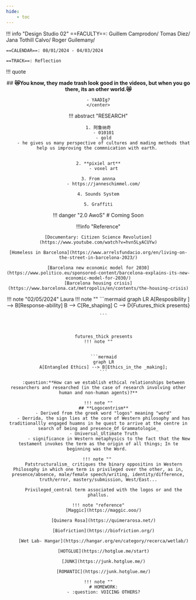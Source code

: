 ```yaml
---
hide:
    - toc
---
```


!!! info "Design Studio 02"
    ==FACULTY==: Guillem Camprodon/ Tomas Diez/ Jana Tothill Calvo/ Roger Guilemany/
    
    ==CALENDAR==: 08/01/2024 - 04/03/2024

    ==TRACK==: Reflection

!!! quote
    <center>
    ## **:crying_cat_face:You know, they made trash look good in the videos, but when you go there, its an other world.:crying_cat_face:**
    
    - YAADIg?
    </center>

!!! abstract "RESEARCH"

    1. 阿鲁纳奇
        - 010101
        - gold
        - he gives us many perspective of cultures and mading methods that help us improving the commnication with earth. 


    2. **pixiel art**
        - voxel art

    3. From annna
        - https://janneschimmel.com/

    4. Sounds System

    5. Graffiti

!!! danger "2.0 AwoS"
    # Coming Soon

!!!info "Reference"

    [Documentary: Citizen Science Revolution](https://www.youtube.com/watch?v=hvn5LyACUYw)

    [Homeless in Barcelona](https://www.arrelsfundacio.org/en/living-on-the-street-in-barcelona-2023/)

    [Barcelona new economic model for 2030](https://www.politico.eu/sponsored-content/barcelona-explains-its-new-economic-model-for-2030/)
    [Barcelona housing crisis](https://www.barcelona.cat/metropolis/en/contents/the-housing-crisis)

!!! note "02/05/2024"
    Laura
    !!! note ""
        ```mermaid
        graph LR
        A[Resposibility ] --> B[Response-ability]
        B --> C[Re_shaping]
        C --> D{Futures_thick presents}
    
        ```
        
        
        
        futures_thick presents
    !!! note ""
   

        ```mermaid
        graph LR
        A[Entangled Ethics] --> B[Ethics_in_the _making];
        ```

        :question:**How can we establish ethical relationships between researchers and researched (in the case of research involving other human and non-human agents)?**

    !!! note ""
        ## **Logocentrism**
        - Derived from the greek word "logos" meaning "word"
        - Derrida, the sign lies at the core of Western philosophy and has traditionallly engaged huamns in he quest to arrive at the centre in search of being and presence_Of Grammatologie_
        - Universal_Ultimate Truth
            - significance in Western metaphysics to the fact that the New testament invokes the term as the origin of all things; In te beginning was the Word. 

    !!! note "" 
        Patstructuralism_ critiques the binary oppositins in Western Philosophy in which one term is privileged over the other, as in, presence/absence, male/female speech/writing, identity/difference, truth/error, mastery/submission, West/East...

        Privileged_central term associated with the logos or and the phallus.

    !!! note "reference"
        [Maggic](https://maggic.ooo/)

        [Quimera Rosa](https://quimerarosa.net/)

        [Biofriction](https://biofriction.org/)

        [Wet Lab- Hangar](https://hangar.org/en/category/recerca/wetlab/)

        [HOTGLUE](https://hotglue.me/start)

        [JUNK](https://junk.hotglue.me/)

        [ROMANTIC](https://junk.hotglue.me/)

    !!! note ""
        # HOMEWORK:
        - :question: VOICING OTHERS?